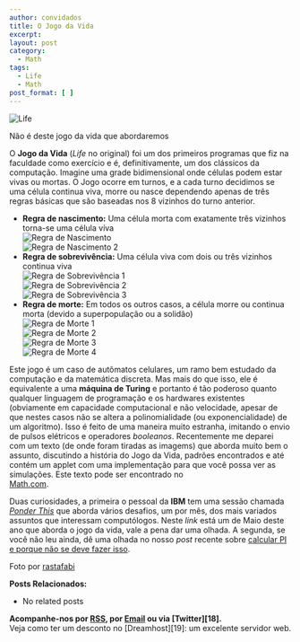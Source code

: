 ```yaml
---
author: convidados
title: O Jogo da Vida
excerpt:
layout: post
category:
  - Math
tags:
  - Life
  - Math
post_format: [ ]
---
```

![Life][1]  
  
Não é deste jogo da vida que abordaremos 

O **Jogo da Vida** (*Life* no original) foi um dos primeiros programas que fiz na faculdade como exercício e é, definitivamente, um dos clássicos da computação. Imagine uma grade bidimensional onde células podem estar vivas ou mortas. O Jogo ocorre em turnos, e a cada turno decidimos se uma célula continua viva, morre ou nasce dependendo apenas de três regras básicas que são baseadas nos 8 vizinhos do turno anterior.

*   **Regra de nascimento:** Uma célula morta com exatamente três vizinhos torna-se uma célula víva  
    ![Regra de Nascimento][2]  
    ![Regra de Nascimento 2][3] 
*   **Regra de sobrevivência:** Uma célula viva com dois ou três vizinhos continua viva  
    ![Regra de Sobrevivência 1][4]  
    ![Regra de Sobrevivência 2][5]  
    ![Regra de Sobrevivência 3][6] 
*   **Regra de morte:** Em todos os outros casos, a célula morre ou continua morta (devido a superpopulação ou a solidão)  
    ![Regra de Morte 1][7]  
    ![Regra de Morte 2][8]  
    ![Regra de Morte 3][9]  
    ![Regra de Morte 4][10] 

Este jogo é um caso de autômatos celulares, um ramo bem estudado da computação e da matemática discreta. Mas mais do que isso, ele é equivalente a uma **máquina de Turing** e portanto é tão poderoso quanto qualquer linguagem de programação e os hardwares existentes (obviamente em capacidade computacional e não velocidade, apesar de que nestes casos não se altera a polinomialidade (ou exponencialidade) de um algoritmo). Isso é feito de uma maneira muito estranha, imitando o envio de pulsos elétricos e operadores *booleanos*. Recentemente me deparei com um texto (de onde foram tiradas as imagems) que aborda muito bem o assunto, discutindo a história do Jogo da Vida, padrões encontrados e até contém um applet com uma implementação para que você possa ver as simulações. Este texto pode ser encontrado no  
[Math.com][11]. 

Duas curiosidades, a primeira o pessoal da **IBM** tem uma sessão chamada [*Ponder This*][12] que aborda vários desafios, um por mês, dos mais variados assuntos que interessam computólogos. Neste *link* está um de Maio deste ano que aborda o jogo da vida, vale a pena dar uma olhada. A segunda, se você não leu ainda, dê uma olhada no nosso *post* recente sobre [calcular PI e porque não se deve fazer isso][13]. 

  
Foto por [rastafabi][14]  
 

**Posts Relacionados:** 
*   No related posts









**Acompanhe-nos por [ RSS][16], por [Email][17] ou via [Twitter][18].**  
Veja como ter um desconto no [Dreamhost][19]: um excelente servidor web.

 [1]: http://vidageek.net/wp-content/uploads/2008/08/life.jpg
 [2]: http://vidageek.net/wp-content/uploads/2008/07/regra-de-nascimento.gif
 [3]: http://vidageek.net/wp-content/uploads/2008/07/regra-de-nascimento-2.gif
 [4]: http://vidageek.net/wp-content/uploads/2008/07/regra-de-sobrevivencia-1.gif
 [5]: http://vidageek.net/wp-content/uploads/2008/07/regra-de-sobrevivencia-2.gif
 [6]: http://vidageek.net/wp-content/uploads/2008/07/regra-de-sobrevivencia-3.gif
 [7]: http://vidageek.net/wp-content/uploads/2008/07/regra-de-morte-1.gif
 [8]: http://vidageek.net/wp-content/uploads/2008/07/regra-de-morte-2.gif
 [9]: http://vidageek.net/wp-content/uploads/2008/07/regra-de-morte-3.gif
 [10]: http://vidageek.net/wp-content/uploads/2008/07/regra-de-morte-4.gif
 [11]: http://www.math.com/students/wonders/life/life.html "Math.com"
 [12]: http://domino.research.ibm.com/Comm/wwwr_ponder.nsf/challenges/May2008.html "Ponder This"
 [13]: http://vidageek.net/2008/08/13/nao-calcule-pi-em-binario/ "calcular PI e porque não se deve fazer isso"
 [14]: http://flickr.com/photos/rastafabi/490403800/ "rastafabi"
 [15]: https://twitter.com/share
 [16]: http://feeds.feedburner.com/VidaGeek
 [17]: http://feedburner.google.com/fb/a/mailverify?uri=VidaGeek&loc=pt_BR


